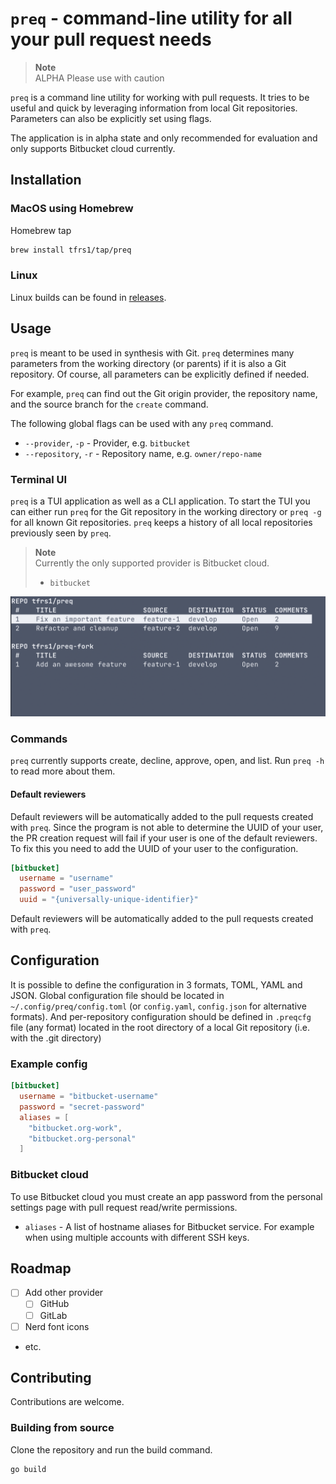 # `preq` - command-line utility for all your pull request needs

> __Note__  
> ALPHA Please use with caution

`preq` is a command line utility for working with pull requests. It tries to be useful and quick by leveraging information from local Git repositories. Parameters can also be explicitly set using flags.

The application is in alpha state and only recommended for evaluation and only supports Bitbucket cloud currently.

## Installation

### MacOS using Homebrew

Homebrew tap
```bash
brew install tfrs1/tap/preq
```

### Linux

Linux builds can be found in [releases](https://github.com/tfrs1/preq/releases).

## Usage

`preq` is meant to be used in synthesis with Git. `preq` determines many parameters from the working directory (or parents) if it is also a Git repository. Of course, all parameters can be explicitly defined if needed.

For example, `preq` can find out the Git origin provider, the repository name, and the source branch for the `create` command.

The following global flags can be used with any `preq` command.
- `--provider`, `-p` - Provider, e.g. `bitbucket`
- `--repository`, `-r` - Repository name, e.g. `owner/repo-name`

### Terminal UI

`preq` is a TUI application as well as a CLI application. To start the TUI you can either run `preq` for the Git repository in the working directory or `preq -g` for all known Git repositories. `preq` keeps a history of all local repositories previously seen by `preq`.

> __Note__  
> Currently the only supported provider is Bitbucket cloud.
> - `bitbucket`

![TUI home](./docs/tui-home-screenshot.png)

### Commands

`preq` currently supports create, decline, approve, open, and list. Run `preq -h` to read more about them.

#### Default reviewers

Default reviewers will be automatically added to the pull requests created with `preq`. Since the program is not able to determine the UUID of your user, the PR creation request will fail if your user is one of the default reviewers. To fix this you need to add the UUID of your user to the configuration.

```toml
[bitbucket]
  username = "username"
  password = "user_password"
  uuid = "{universally-unique-identifier}"
```

Default reviewers will be automatically added to the pull requests created with `preq`.

## Configuration

It is possible to define the configuration in 3 formats, TOML, YAML and JSON. Global configuration file should be located in `~/.config/preq/config.toml` (or `config.yaml`, `config.json` for alternative formats). And per-repository configuration should be defined in `.preqcfg` file (any format) located in the root directory of a local Git repository (i.e. with the .git directory)

### Example config
```toml
[bitbucket]
  username = "bitbucket-username"
  password = "secret-password"
  aliases = [
    "bitbucket.org-work",
    "bitbucket.org-personal"
  ]
```
### Bitbucket cloud
To use Bitbucket cloud you must create an app password from the personal settings page with pull request read/write permissions.

* `aliases` - A list of hostname aliases for Bitbucket service. For example when using multiple accounts with different SSH keys.

## Roadmap

- [ ] Add other provider
  - [ ] GitHub
  - [ ] GitLab
- [ ] Nerd font icons
- etc.

## Contributing

Contributions are welcome.

### Building from source

Clone the repository and run the build command.
```
go build
```
